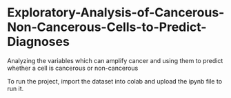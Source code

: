 # Exploratory-Analysis-of-Cancerous-Non-Cancerous-Cells-to-Predict-Diagnoses
Analyzing the variables which can amplify cancer and using them to predict whether a cell is cancerous or non-cancerous


To run the project, import the dataset into colab and upload the ipynb file to run it.
